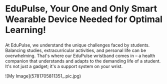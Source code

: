 
<h1 align="left">EduPulse, Your One and Only Smart Wearable Device Needed for Optimal Learning!</h1>

###
<p> At EduPulse, we understand the unique challenges faced by students. Balancing studies, extracurricular activities, and personal life can be overwhelming. That's where our EduPulse wristband comes in – a health companion that understands and adapts to the demanding life of a student. It's not just a gadget; it's a support system on your wrist. </p>

<picture>
  ![My Image](5781705811351_.pic.jpg)
</picture>
